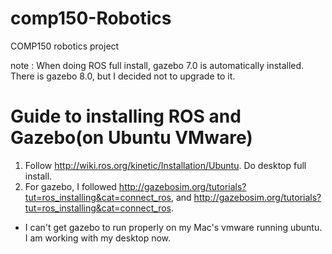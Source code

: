 # comp150-Robotics
COMP150 robotics project

note : When doing ROS full install, gazebo 7.0 is automatically installed. There is gazebo 8.0, but I decided not to upgrade to it.
# Guide to installing ROS and Gazebo(on Ubuntu VMware)
1. Follow http://wiki.ros.org/kinetic/Installation/Ubuntu. Do desktop full install.
2. For gazebo, I followed http://gazebosim.org/tutorials?tut=ros_installing&cat=connect_ros, and http://gazebosim.org/tutorials?tut=ros_installing&cat=connect_ros.

- I can't get gazebo to run properly on my Mac's vmware running ubuntu. I am working with my desktop now.
